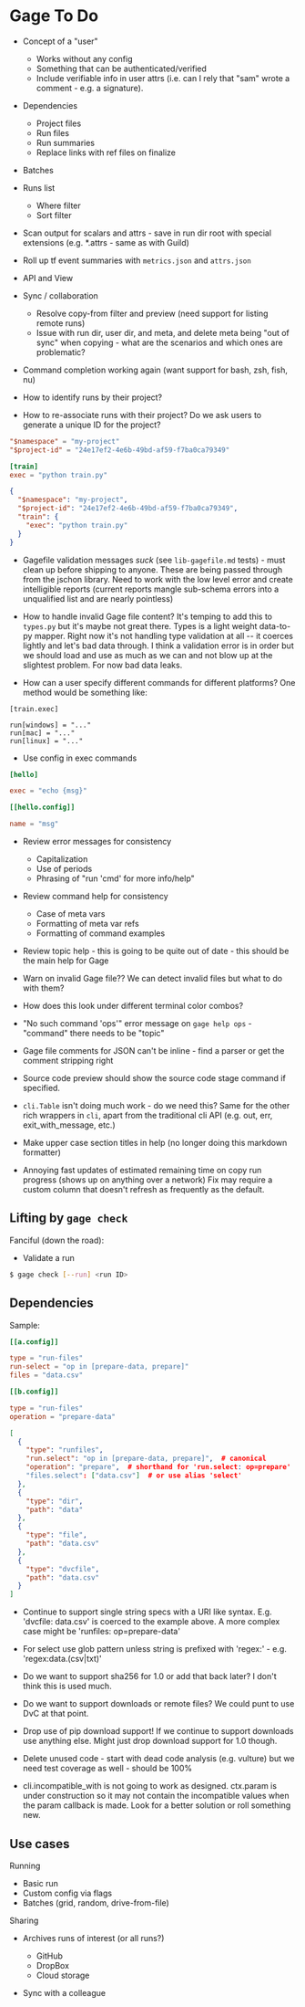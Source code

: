 # Gage To Do

- Concept of a "user"
  - Works without any config
  - Something that can be authenticated/verified
  - Include verifiable info in user attrs (i.e. can I rely that "sam"
    wrote a comment - e.g. a signature).

- Dependencies
  - Project files
  - Run files
  - Run summaries
  - Replace links with ref files on finalize

- Batches

- Runs list
  - Where filter
  - Sort filter

- Scan output for scalars and attrs - save in run dir root with special
  extensions (e.g. *.attrs - same as with Guild)

- Roll up tf event summaries with `metrics.json` and `attrs.json`

- API and View

- Sync / collaboration
  - Resolve copy-from filter and preview (need support for listing remote runs)
  - Issue with run dir, user dir, and meta, and delete meta being "out
    of sync" when copying - what are the scenarios and which ones are
    problematic?

- Command completion working again (want support for bash, zsh, fish,
  nu)

- How to identify runs by their project?

- How to re-associate runs with their project? Do we ask users to
  generate a unique ID for the project?

``` toml
"$namespace" = "my-project"
"$project-id" = "24e17ef2-4e6b-49bd-af59-f7ba0ca79349"

[train]
exec = "python train.py"
```

``` json
{
  "$namespace": "my-project",
  "$project-id": "24e17ef2-4e6b-49bd-af59-f7ba0ca79349",
  "train": {
    "exec": "python train.py"
  }
}
```

- Gagefile validation messages *suck* (see `lib-gagefile.md` tests) -
  must clean up before shipping to anyone. These are being passed
  through from the jschon library. Need to work with the low level error
  and create intelligible reports (current reports mangle sub-schema
  errors into a unqualified list and are nearly pointless)

- How to handle invalid Gage file content? It's temping to add this to
  `types.py` but it's maybe not great there. Types is a light weight
  data-to-py mapper. Right now it's not handling type validation at all
  -- it coerces lightly and let's bad data through. I think a validation
  error is in order but we should load and use as much as we can and not
  blow up at the slightest problem. For now bad data leaks.

- How can a user specify different commands for different platforms? One
  method would be something like:

```
[train.exec]

run[windows] = "..."
run[mac] = "..."
run[linux] = "..."
```

- Use config in exec commands

``` toml
[hello]

exec = "echo {msg}"

[[hello.config]]

name = "msg"
```

- Review error messages for consistency
  - Capitalization
  - Use of periods
  - Phrasing of "run 'cmd' for more info/help"

- Review command help for consistency
  - Case of meta vars
  - Formatting of meta var refs
  - Formatting of command examples

- Review topic help - this is going to be quite out of date - this
  should be the main help for Gage

- Warn on invalid Gage file?? We can detect invalid files but what to do
  with them?

- How does this look under different terminal color combos?

- "No such command 'ops'" error message on `gage help ops` - "command"
  there needs to be "topic"

- Gage file comments for JSON can't be inline - find a parser or get the
  comment stripping right

- Source code preview should show the source code stage command if
  specified.

- `cli.Table` isn't doing much work - do we need this? Same for the
  other rich wrappers in `cli`, apart from the traditional cli API (e.g.
  out, err, exit_with_message, etc.)

- Make upper case section titles in help (no longer doing this markdown
  formatter)

- Annoying fast updates of estimated remaining time on copy run progress
  (shows up on anything over a network) Fix may require a custom column
  that doesn't refresh as frequently as the default.

## Lifting by `gage check`

Fanciful (down the road):

  - Validate a run

``` bash
$ gage check [--run] <run ID>
```

## Dependencies

Sample:

```toml
[[a.config]]

type = "run-files"
run-select = "op in [prepare-data, prepare]"
files = "data.csv"

[[b.config]]

type = "run-files"
operation = "prepare-data"

```

```json
[
  {
    "type": "runfiles",
    "run.select": "op in [prepare-data, prepare]",  # canonical
    "operation": "prepare",  # shorthand for 'run.select: op=prepare'
    "files.select": ["data.csv"]  # or use alias 'select'
  },
  {
    "type": "dir",
    "path": "data"
  },
  {
    "type": "file",
    "path": "data.csv"
  },
  {
    "type": "dvcfile",
    "path": "data.csv"
  }
]
```

- Continue to support single string specs with a URI like syntax. E.g.
  'dvcfile: data.csv' is coerced to the example above. A more complex
  case might be 'runfiles: op=prepare-data'

- For select use glob pattern unless string is prefixed with 'regex:' -
  e.g. 'regex:data\.(csv|txt)'

- Do we want to support sha256 for 1.0 or add that back later? I don't
  think this is used much.

- Do we want to support downloads or remote files? We could punt to use
  DvC at that point.

- Drop use of pip download support! If we continue to support downloads
  use anything else. Might just drop download support for 1.0 though.

- Delete unused code - start with dead code analysis (e.g. vulture) but
  we need test coverage as well - should be 100%

- cli.incompatible_with is not going to work as designed. ctx.param is
  under construction so it may not contain the incompatible values when
  the param callback is made. Look for a better solution or roll
  something new.

## Use cases

Running

- Basic run
- Custom config via flags
- Batches (grid, random, drive-from-file)

Sharing

- Archives runs of interest (or all runs?)
  - GitHub
  - DropBox
  - Cloud storage

- Sync with a colleague
